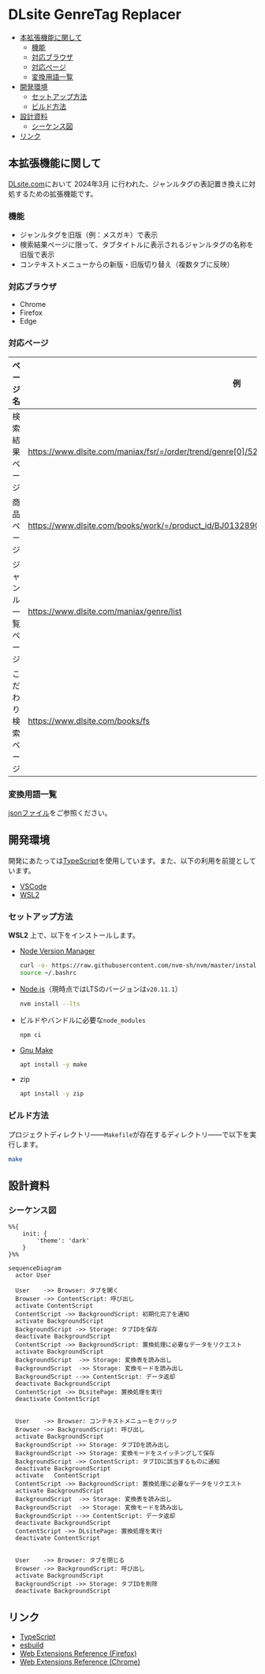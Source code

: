 # DLsite GenreTag Replacer <!-- omit in toc -->

- [本拡張機能に関して](#本拡張機能に関して)
  - [機能](#機能)
  - [対応ブラウザ](#対応ブラウザ)
  - [対応ページ](#対応ページ)
  - [変換用語一覧](#変換用語一覧)
- [開発環境](#開発環境)
  - [セットアップ方法](#セットアップ方法)
  - [ビルド方法](#ビルド方法)
- [設計資料](#設計資料)
  - [シーケンス図](#シーケンス図)
- [リンク](#リンク)

## 本拡張機能に関して

[DLsite.com](https://www.dlsite.com/index.html)において 2024年3月 に行われた、ジャンルタグの表記置き換えに対処するための拡張機能です。

### 機能

- ジャンルタグを旧版（例：メスガキ）で表示
- 検索結果ページに限って、タブタイトルに表示されるジャンルタグの名称を旧版で表示
- コンテキストメニューからの新版・旧版切り替え（複数タブに反映）

### 対応ブラウザ

- Chrome
- Firefox
- Edge

### 対応ページ

| ページ名 | 例 |
| --- | --- |
| 検索結果ページ | <https://www.dlsite.com/maniax/fsr/=/order/trend/genre[0]/525/options[0]/JPN/options[1]/NM/from/work.genre> |
| 商品ページ | <https://www.dlsite.com/books/work/=/product_id/BJ01328905.html> |
| ジャンル一覧ページ | <https://www.dlsite.com/maniax/genre/list> |
| こだわり検索ページ | <https://www.dlsite.com/books/fs> |

### 変換用語一覧

[jsonファイル](./assets/genre-word-conversion-map.json)をご参照ください。

## 開発環境

開発にあたっては[TypeScript](https://www.typescriptlang.org/)を使用しています。また、以下の利用を前提としています。

- [VSCode](https://code.visualstudio.com/)
- [WSL2](https://learn.microsoft.com/en-us/windows/wsl/install)

### セットアップ方法

**WSL2** 上で、以下をインストールします。

- [Node Version Manager](https://github.com/nvm-sh/nvm)

    ```sh
    curl -o- https://raw.githubusercontent.com/nvm-sh/nvm/master/install.sh | bash
    source ~/.bashrc
    ```

- [Node.js](https://nodejs.org/en)（現時点ではLTSのバージョンは`v20.11.1`）

    ```sh
    nvm install --lts
    ```

- ビルドやバンドルに必要な`node_modules`

    ```sh
    npm ci
    ```

- [Gnu Make](https://www.gnu.org/software/make/)

    ```sh
    apt install -y make
    ```

- zip

  ```sh
  apt install -y zip
  ```

### ビルド方法

プロジェクトディレクトリ――`Makefile`が存在するディレクトリ――で以下を実行します。

```sh
make
```

## 設計資料

### シーケンス図

```mermaid
%%{
    init: {
        'theme': 'dark'
    }
}%%

sequenceDiagram
  actor User

  User    ->> Browser: タブを開く
  Browser ->> ContentScript: 呼び出し
  activate ContentScript
  ContentScript ->> BackgroundScript: 初期化完了を通知
  activate BackgroundScript
  BackgroundScript ->> Storage: タブIDを保存
  deactivate BackgroundScript
  ContentScript ->> BackgroundScript: 置換処理に必要なデータをリクエスト
  activate BackgroundScript
  BackgroundScript  ->> Storage: 変換表を読み出し
  BackgroundScript  ->> Storage: 変換モードを読み出し
  BackgroundScript -->> ContentScript: データ返却
  deactivate BackgroundScript
  ContentScript ->> DLsitePage: 置換処理を実行
  deactivate ContentScript


  User    ->> Browser: コンテキストメニューをクリック
  Browser ->> BackgroundScript: 呼び出し
  activate BackgroundScript
  BackgroundScript ->> Storage: タブIDを読み出し
  BackgroundScript ->> Storage: 変換モードをスイッチングして保存
  BackgroundScript ->> ContentScript: タブIDに該当するものに通知
  deactivate BackgroundScript
  activate   ContentScript
  ContentScript ->> BackgroundScript: 置換処理に必要なデータをリクエスト
  activate BackgroundScript
  BackgroundScript  ->> Storage: 変換表を読み出し
  BackgroundScript  ->> Storage: 変換モードを読み出し
  BackgroundScript -->> ContentScript: データ返却
  deactivate BackgroundScript
  ContentScript ->> DLsitePage: 置換処理を実行
  deactivate ContentScript


  User    ->> Browser: タブを閉じる
  Browser ->> BackgroundScript: 呼び出し
  activate BackgroundScript
  BackgroundScript ->> Storage: タブIDを削除
  deactivate BackgroundScript
```

## リンク

- [TypeScript](https://www.typescriptlang.org/)
- [esbuild](https://esbuild.github.io/)
- [Web Extensions Reference (Firefox)](https://developer.mozilla.org/en-US/docs/Mozilla/Add-ons/WebExtensions)
- [Web Extensions Reference (Chrome)](https://developer.chrome.com/docs/extensions/reference)
